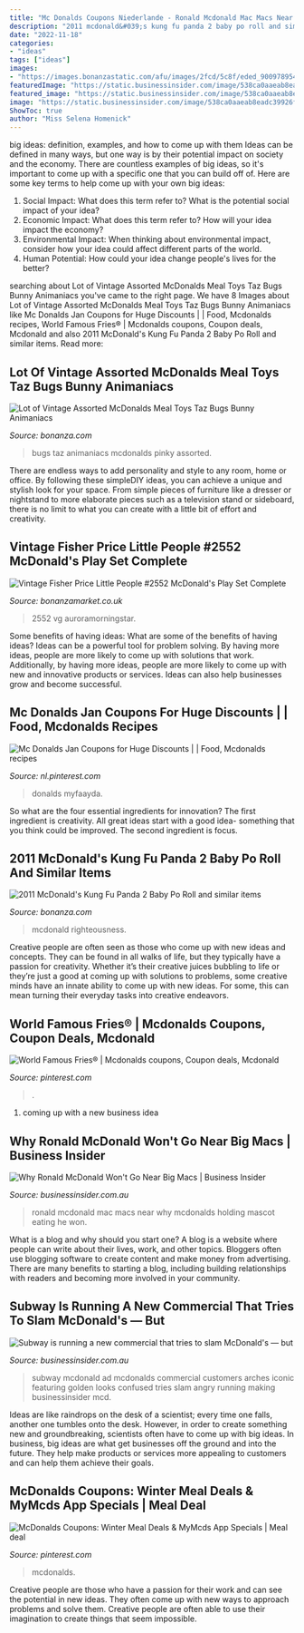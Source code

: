 ```yaml
---
title: "Mc Donalds Coupons Niederlande - Ronald Mcdonald Mac Macs Near Why Mcdonalds Holding Mascot Eating He Won"
description: "2011 mcdonald&#039;s kung fu panda 2 baby po roll and similar items"
date: "2022-11-18"
categories:
- "ideas"
tags: ["ideas"]
images:
- "https://images.bonanzastatic.com/afu/images/2fcd/5c8f/eded_9009789541/__57.jpg"
featuredImage: "https://static.businessinsider.com/image/538ca0aaeab8eadc39926f12/image.jpg"
featured_image: "https://static.businessinsider.com/image/538ca0aaeab8eadc39926f12/image.jpg"
image: "https://static.businessinsider.com/image/538ca0aaeab8eadc39926f12/image.jpg"
ShowToc: true
author: "Miss Selena Homenick"
---
```



big ideas: definition, examples, and how to come up with them
Ideas can be defined in many ways, but one way is by their potential impact on society and the economy. There are countless examples of big ideas, so it's important to come up with a specific one that you can build off of. Here are some key terms to help come up with your own big ideas:
1. Social Impact: What does this term refer to? What is the potential social impact of your idea?  
2. Economic Impact: What does this term refer to? How will your idea impact the economy?  
3. Environmental Impact: When thinking about environmental impact, consider how your idea could affect different parts of the world. 
4. Human Potential: How could your idea change people's lives for the better?

	

		
searching about Lot of Vintage Assorted McDonalds Meal Toys Taz Bugs Bunny Animaniacs you've came to the right page. We have 8 Images about Lot of Vintage Assorted McDonalds Meal Toys Taz Bugs Bunny Animaniacs like Mc Donalds Jan Coupons for Huge Discounts | | Food, Mcdonalds recipes, World Famous Fries® | Mcdonalds coupons, Coupon deals, Mcdonald and also 2011 McDonald&#039;s Kung Fu Panda 2 Baby Po Roll and similar items. Read more:
		
    
## Lot Of Vintage Assorted McDonalds Meal Toys Taz Bugs Bunny Animaniacs

<img loading=lazy src="https://images.bonanzastatic.com/afu/images/4e51/c1c3/54ca_9532046051/__57.jpg" onerror="this.onerror=null;this.src='https://tse4.mm.bing.net/th?id=OIP.SwTGx9Qe87EHuwWxeyfhyAHaHa&amp;pid=15.1';" alt="Lot of Vintage Assorted McDonalds Meal Toys Taz Bugs Bunny Animaniacs">

_Source: bonanza.com_

>bugs taz animaniacs mcdonalds pinky assorted. 

	

There are endless ways to add personality and style to any room, home or office. By following these simpleDIY ideas, you can achieve a unique and stylish look for your space. From simple pieces of furniture like a dresser or nightstand to more elaborate pieces such as a television stand or sideboard, there is no limit to what you can create with a little bit of effort and creativity.

    
## Vintage Fisher Price Little People #2552 McDonald&#039;s Play Set Complete

<img loading=lazy src="https://images.bonanzastatic.com/afu/images/3825/7205/DSCN4057.JPG" onerror="this.onerror=null;this.src='https://tse1.mm.bing.net/th?id=OIP.wPJXVMVjt9bBgLnSMbhZ5gHaFI&amp;pid=15.1';" alt="Vintage Fisher Price Little People #2552 McDonald&#039;s Play Set Complete">

_Source: bonanzamarket.co.uk_

>2552 vg auroramorningstar. 

	

Some benefits of having ideas: What are some of the benefits of having ideas?
Ideas can be a powerful tool for problem solving. By having more ideas, people are more likely to come up with solutions that work. Additionally, by having more ideas, people are more likely to come up with new and innovative products or services. Ideas can also help businesses grow and become successful.

    
## Mc Donalds Jan Coupons For Huge Discounts | | Food, Mcdonalds Recipes

<img loading=lazy src="https://i.pinimg.com/736x/51/54/ca/5154cad96d7561c10e4d681af8f32aab--mc-donalds-shopping-deals.jpg" onerror="this.onerror=null;this.src='https://tse2.mm.bing.net/th?id=OIP.bbRtBgt4_oUa8asfAA2bggHaE6&amp;pid=15.1';" alt="Mc Donalds Jan Coupons for Huge Discounts | | Food, Mcdonalds recipes">

_Source: nl.pinterest.com_

>donalds myfaayda. 

	

So what are the four essential ingredients for innovation? The first ingredient is creativity. All great ideas start with a good idea- something that you think could be improved. The second ingredient is focus.

    
## 2011 McDonald&#039;s Kung Fu Panda 2 Baby Po Roll And Similar Items

<img loading=lazy src="https://images.bonanzastatic.com/afu/images/2fcd/5c8f/eded_9009789541/__57.jpg" onerror="this.onerror=null;this.src='https://tse4.mm.bing.net/th?id=OIP.02_dmlQMOacQiQqIN3YQDQHaFj&amp;pid=15.1';" alt="2011 McDonald&#039;s Kung Fu Panda 2 Baby Po Roll and similar items">

_Source: bonanza.com_

>mcdonald righteousness. 

	

Creative people are often seen as those who come up with new ideas and concepts. They can be found in all walks of life, but they typically have a passion for creativity. Whether it’s their creative juices bubbling to life or they’re just a good at coming up with solutions to problems, some creative minds have an innate ability to come up with new ideas. For some, this can mean turning their everyday tasks into creative endeavors.

    
## World Famous Fries® | Mcdonalds Coupons, Coupon Deals, Mcdonald

<img loading=lazy src="https://i.pinimg.com/originals/e6/77/29/e67729c925a149b2744fe75e2e66f4fe.png" onerror="this.onerror=null;this.src='https://tse3.mm.bing.net/th?id=OIP.KDwLLB4tRxC90jISfE8mowHaEL&amp;pid=15.1';" alt="World Famous Fries® | Mcdonalds coupons, Coupon deals, Mcdonald">

_Source: pinterest.com_

>. 

	

1. coming up with a new business idea 

    
## Why Ronald McDonald Won&#039;t Go Near Big Macs | Business Insider

<img loading=lazy src="https://static.businessinsider.com/image/538ca0aaeab8eadc39926f12/image.jpg" onerror="this.onerror=null;this.src='https://tse3.mm.bing.net/th?id=OIP.4VI6x-El2FaKAgrb5Vp2aAHaFI&amp;pid=15.1';" alt="Why Ronald McDonald Won&#039;t Go Near Big Macs | Business Insider">

_Source: businessinsider.com.au_

>ronald mcdonald mac macs near why mcdonalds holding mascot eating he won. 

	

What is a blog and why should you start one?
A blog is a website where people can write about their lives, work, and other topics. Bloggers often use blogging software to create content and make money from advertising. There are many benefits to starting a blog, including building relationships with readers and becoming more involved in your community.

    
## Subway Is Running A New Commercial That Tries To Slam McDonald&#039;s — But

<img loading=lazy src="https://static.businessinsider.com/image/5ba3bc8d8905f218008b64c4.jpg" onerror="this.onerror=null;this.src='https://tse1.mm.bing.net/th?id=OIP.YDZvzgmrHm7mcTGb3ElnUAHaDt&amp;pid=15.1';" alt="Subway is running a new commercial that tries to slam McDonald&#039;s — but">

_Source: businessinsider.com.au_

>subway mcdonald ad mcdonalds commercial customers arches iconic featuring golden looks confused tries slam angry running making businessinsider mcd. 

	

Ideas are like raindrops on the desk of a scientist; every time one falls, another one tumbles onto the desk. However, in order to create something new and groundbreaking, scientists often have to come up with big ideas. In business, big ideas are what get businesses off the ground and into the future. They help make products or services more appealing to customers and can help them achieve their goals.

    
## McDonalds Coupons: Winter Meal Deals &amp; MyMcds App Specials | Meal Deal

<img loading=lazy src="https://i.pinimg.com/736x/d4/45/c3/d445c3ed82e921326fbfa7a2fed07eaa--mc-donalds-meal-deal.jpg" onerror="this.onerror=null;this.src='https://tse1.mm.bing.net/th?id=OIP.1AGVfATbFR9OuMiEwLXndwHaG9&amp;pid=15.1';" alt="McDonalds Coupons: Winter Meal Deals &amp; MyMcds App Specials | Meal deal">

_Source: pinterest.com_

>mcdonalds. 

	

Creative people are those who have a passion for their work and can see the potential in new ideas. They often come up with new ways to approach problems and solve them. Creative people are often able to use their imagination to create things that seem impossible.

